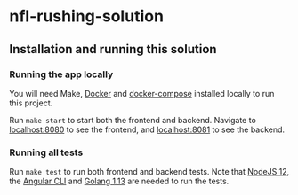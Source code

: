 # nfl-rushing-solution

## Installation and running this solution
### Running the app locally
You will need Make, [Docker](https://www.docker.com/) and [docker-compose](https://docs.docker.com/compose/install/) installed locally to run this project.

Run `make start` to start both the frontend and backend. Navigate to [localhost:8080](http://localhost:8080) to see the frontend, and [localhost:8081](http://localhost:8081) to see the backend.

### Running all tests
Run `make test` to run both frontend and backend tests. Note that [NodeJS 12](https://nodejs.org/en/download/package-manager/), the [Angular CLI](https://cli.angular.io/) and [Golang 1.13](https://golang.org/dl/) are needed to run the tests.
